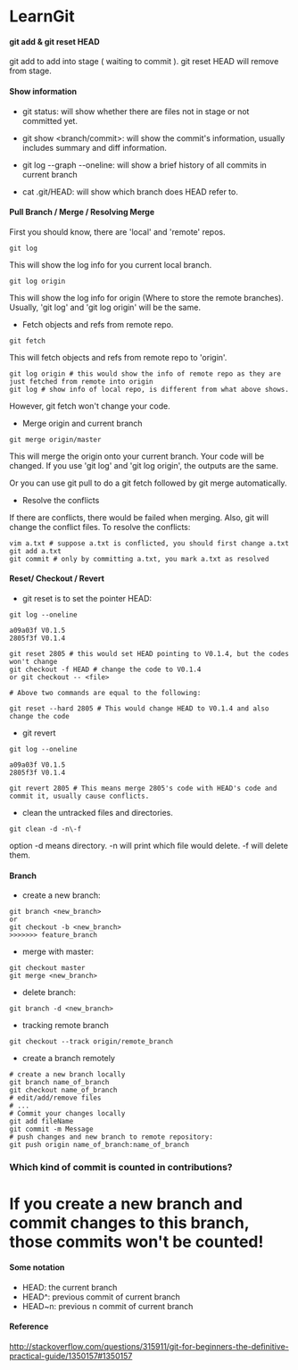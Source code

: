 LearnGit
========

#### git add <file> & git reset HEAD <file>
git add to add <file> into stage ( waiting to commit ). git reset HEAD <file> will remove <file> from stage.

#### Show information

* git status: will show whether there are files not in stage or not committed yet.

* git show <branch/commit>: will show the commit's information, usually includes summary and diff information.

* git log --graph --oneline: will show a brief history of all commits in current branch

* cat .git/HEAD: will show which branch does HEAD refer to.


#### Pull Branch / Merge / Resolving Merge

First you should know, there are 'local' and 'remote' repos.
```
git log
```
This will show the log info for you current local branch.
```
git log origin
```
This will show the log info for origin (Where to store the remote branches). Usually, 'git log' and 'git log origin' will be the same.

* Fetch objects and refs from remote repo.
```
git fetch
```
This will fetch objects and refs from remote repo to 'origin'.
```
git log origin # this would show the info of remote repo as they are just fetched from remote into origin
git log # show info of local repo, is different from what above shows.
```
However, git fetch won't change your code.

* Merge origin and current branch
```
git merge origin/master
```
This will merge the origin onto your current branch. Your code will be changed. If you use 'git log' and 'git log origin', the outputs are the same.

Or you can use git pull to do a git fetch followed by git merge automatically.

* Resolve the conflicts

If there are conflicts, there would be failed when merging. Also, git will change the conflict files. To resolve the conflicts:

```
vim a.txt # suppose a.txt is conflicted, you should first change a.txt
git add a.txt
git commit # only by committing a.txt, you mark a.txt as resolved
```

#### Reset/ Checkout / Revert

* git reset is to set the pointer HEAD:

```
git log --oneline

a09a03f V0.1.5
2805f3f V0.1.4

git reset 2805 # this would set HEAD pointing to V0.1.4, but the codes won't change
git checkout -f HEAD # change the code to V0.1.4
or git checkout -- <file>

# Above two commands are equal to the following:

git reset --hard 2805 # This would change HEAD to V0.1.4 and also change the code
```

* git revert 

```
git log --oneline

a09a03f V0.1.5
2805f3f V0.1.4

git revert 2805 # This means merge 2805's code with HEAD's code and commit it, usually cause conflicts.
```

* clean the untracked files and directories.

```
git clean -d -n\-f
```
option -d means directory. -n will print which file would delete. -f will delete them.

#### Branch

* create a new branch:

```
git branch <new_branch>
or
git checkout -b <new_branch>
>>>>>>> feature_branch
```

* merge with master:

```
git checkout master
git merge <new_branch> 
```

* delete branch:

```
git branch -d <new_branch>
```

* tracking remote branch

```
git checkout --track origin/remote_branch
```

* create a branch remotely

```
# create a new branch locally
git branch name_of_branch
git checkout name_of_branch
# edit/add/remove files    
# ... 
# Commit your changes locally
git add fileName
git commit -m Message
# push changes and new branch to remote repository:
git push origin name_of_branch:name_of_branch
```

### Which kind of commit is counted in contributions?

# If you create a new branch and commit changes to this branch, those commits won't be counted!



#### Some notation

* HEAD: the current branch
* HEAD^: previous commit of current branch
* HEAD~n: previous n commit of current branch

#### Reference

http://stackoverflow.com/questions/315911/git-for-beginners-the-definitive-practical-guide/1350157#1350157

